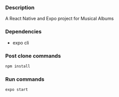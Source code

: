 ### Description
A React Native and Expo project for Musical Albums

### Dependencies
* expo cli

### Post clone commands
```sh
npm install
```

### Run commands
```sh
expo start
```